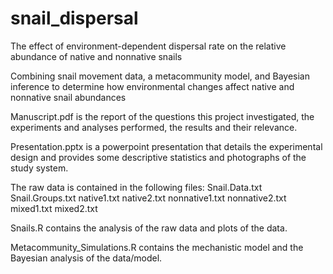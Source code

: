 # snail_dispersal

The effect of environment-dependent dispersal rate on the relative abundance of native and nonnative snails

Combining snail movement data, a metacommunity model, and Bayesian inference to determine how environmental changes affect native and nonnative snail abundances

Manuscript.pdf is the report of the questions this project investigated, the experiments and analyses performed, the results and their relevance.

Presentation.pptx is a powerpoint presentation that details the experimental design and provides some descriptive statistics and photographs of the study system.

The raw data is contained in the following files:
Snail.Data.txt
Snail.Groups.txt
native1.txt
native2.txt
nonnative1.txt
nonnative2.txt
mixed1.txt
mixed2.txt

Snails.R contains the analysis of the raw data and plots of the data.

Metacommunity_Simulations.R contains the mechanistic model and the Bayesian analysis of the data/model.
